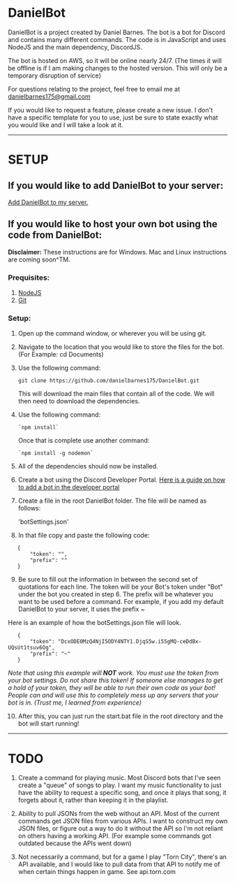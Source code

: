 # DanielBot

DanielBot is a project created by Daniel Barnes. The bot is a bot for Discord and contains many different commands. The code is in JavaScript and uses NodeJS and the main dependency, DiscordJS.

The bot is hosted on AWS, so it will be online nearly 24/7. (The times it will be offline is if I am making changes to the hosted version. This will only be a temporary disruption of service)

For questions relating to the project, feel free to email me at danielbarnes175@gmail.com

If you would like to request a feature, please create a new issue. I don't have a specific template for you to use, just be sure to state exactly what you would like and I will take a look at it.

-------------------------------------------------------------------------------------------------------

# SETUP


## If you would like to add DanielBot to your server:

[Add DanielBot to my server.](https://discordapp.com/oauth2/authorize?client_id=471814348629868565&permissions=8&scope=bot)

## If you would like to host your own bot using the code from DanielBot:
**Disclaimer:** These instructions are for Windows. Mac and Linux instructions are coming soon^TM.

### Prequisites:

1. [NodeJS](https://nodejs.org/en/)
2. [Git](https://git-scm.com/downloads)
	
### Setup:

1. Open up the command window, or wherever you will be using git.
2. Navigate to the location that you would like to store the files for the bot.
	(For Example: cd Documents)
3. Use the following command:

   `git clone https://github.com/danielbarnes175/DanielBot.git`

	This will download the main files that contain all of the code. We will then need to download the dependencies.
4. Use the following command:

       `npm install`

	Once that is complete use another command:

   	   `npm install -g nodemon`

5. All of the dependencies should now be installed.
6. Create a bot using the Discord Developer Portal. [Here is a guide on how to add a bot in the developer portal](https://discordpy.readthedocs.io/en/rewrite/discord.html)
7. Create a file in the root DanielBot folder. The file will be named as follows:

	'botSettings.json'

8. In that file copy and paste the following code:

```
   {
	   "token": "",
	   "prefix": ""
   }
```

9. Be sure to fill out the information in between the second set of quotations for each line.
The token will be your Bot's token under "Bot" under the bot you created in step 6.
The prefix will be whatever you want to be used before a command. For example, if you add my default DanielBot to your server, it uses the prefix ~

Here is an example of how the botSettings.json file will look.

```
   {
	   "token": "DcxODE0MzQ4NjI5ODY4NTY1.DjqS5w.i55gMQ-ceDdBx-UQsUt1tsuv6Og",
	   "prefix": "~"
   }
 ```

   *Note that using this example will **NOT** work. You must use the token from your bot settings. Do not share this token! If someone else manages to get a hold of your token, they will be able to run their own code as your bot! People can and will use this to completely mess up any servers that your bot is in. (Trust me, I learned from experience)*

10. After this, you can just run the start.bat file in the root directory and the bot will start running!

-------------------------------------------------------------------------------------------------------

# TODO

1. Create a command for playing music. Most Discord bots that I've seen create a "queue" of songs to play. I want my music functionality to just have the ability to request a specific song, and once it plays that song, it forgets about it, rather than keeping it in the playlist.

2. Ability to pull JSONs from the web without an API. Most of the current commands get JSON files from various APIs. I want to construct my own JSON files, or figure out a way to do it without the API so I'm not reliant on others having a working API. (For example some commands got outdated because the APIs went down)

3. Not necessarily a command, but for a game I play "Torn City", there's an API available, and I would like to pull data from that API to notify me of when certain things happen in game. See api.torn.com
